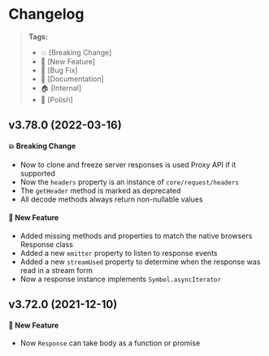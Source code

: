 Changelog
=========

> **Tags:**
> - :boom:       [Breaking Change]
> - :rocket:     [New Feature]
> - :bug:        [Bug Fix]
> - :memo:       [Documentation]
> - :house:      [Internal]
> - :nail_care:  [Polish]

## v3.78.0 (2022-03-16)

#### :boom: Breaking Change

* Now to clone and freeze server responses is used Proxy API if it supported
* Now the `headers` property is an instance of `core/request/headers`
* The `getHeader` method is marked as deprecated
* All decode methods always return non-nullable values

#### :rocket: New Feature

* Added missing methods and properties to match the native browsers Response class
* Added a new `emitter` property to listen to response events
* Added a new `streamUsed` property to determine when the response was read in a stream form
* Now a response instance implements `Symbol.asyncIterator`

## v3.72.0 (2021-12-10)

#### :rocket: New Feature

* Now `Response` can take body as a function or promise
